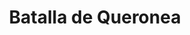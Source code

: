 ﻿---
title: "Batalla de Queronea"
permalink: periodes_193.html
layout: periode
dataInici: -338
sidebar: periodes
pares:
  - id: 42
    title: "Filipo II"
    dataInici: "(-359)"
    dataFi: "(-336)"

fills:
jocsPrincipals:
jocsEscenaris:
jocsEpoca:
  - title: "Lost Battles"
    bggId: 83325
    escenari: "1st Chaeronea"

  - title: "Ancient Battles Deluxe"
    bggId: 36596
    escenari: "Chaeronea"

  - title: "The Great Battles of Alexander: Macedonian Art of War"
    bggId: 176596
    escenari: "Chaeronea"

  - title: "Table Battles: Age of Alexander"
    bggId: 251554
    escenari: "Chaeronea"

  - title: "The Great Battles of Alexander"
    bggId: 5233
    escenari: "Chaeronea"
    dataInici: 
    dataFi: 

  - title: "The Great Battles of Alexander: Deluxe Edition"
    bggId: 11057
    escenari: "Chaeronea"

jocsEpocaEscenaris:
---
